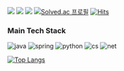 <a href="https://www.linkedin.com/in/%EC%9D%80%EC%A0%95-%EB%82%98-79185b274/"><img src="https://img.shields.io/badge/LinkedIn-0A66C2?style=flat-square&logo=LinkedIn&logoColor=ffffff"/></a> <a href="https://www.instagram.com/_betterjeong/"><img src="https://img.shields.io/badge/Instagram-E4405F?style=flat-square&logo=Instagram&logoColor=ffffff"/></a> <a href="https://betterjeong.github.io/" target="_blank"><img src="https://img.shields.io/badge/GithubBlog-494949?style=flat-square&logo=GitHub&logoColor=white?labelColor=ffffff"></a> [![Solved.ac 프로필](http://mazassumnida.wtf/api/mini/generate_badge?boj=eunjeong42na)](https://solved.ac/eunjeong42na) [![Hits](https://hits.seeyoufarm.com/api/count/incr/badge.svg?url=https%3A%2F%2Fgithub.com%2FBetterJeong&count_bg=%23E58181&title_bg=%23555555&icon=github.svg&icon_color=%23E7E7E7&title=hits&edge_flat=true)](https://hits.seeyoufarm.com)

### Main Tech Stack

![java](https://img.shields.io/badge/Java-ED8B00?style=for-the-badge&logo=openjdk&logoColor=white)
![spring](https://img.shields.io/badge/Spring-6DB33F?style=for-the-badge&logo=spring&logoColor=white)
![python](https://img.shields.io/badge/Python-3776AB?style=for-the-badge&logo=python&logoColor=white)
![cs](https://img.shields.io/badge/C%23-239120?style=for-the-badge&logo=c-sharp&logoColor=white)
![net](	https://img.shields.io/badge/.NET-5C2D91?style=for-the-badge&logo=.net&logoColor=white)

[![Top Langs](https://github-readme-stats.vercel.app/api/top-langs/?username=BetterJeong&layout=compact)](https://github.com/BetterJeong/github-readme-stats)
